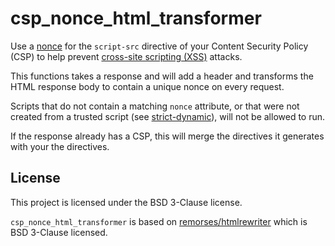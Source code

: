 # csp_nonce_html_transformer

Use a [nonce](https://content-security-policy.com/nonce/) for the `script-src`
directive of your Content Security Policy (CSP) to help prevent
[cross-site scripting (XSS)](https://developer.mozilla.org/en-US/docs/Web/Security/Types_of_attacks#cross-site_scripting_xss)
attacks.

This functions takes a response and will add a header and transforms the HTML
response body to contain a unique nonce on every request.

Scripts that do not contain a matching `nonce` attribute, or that were not
created from a trusted script (see
[strict-dynamic](https://content-security-policy.com/strict-dynamic/)), will not
be allowed to run.

If the response already has a CSP, this will merge the directives it generates
with your the directives.

## License

This project is licensed under the BSD 3-Clause license.

`csp_nonce_html_transformer` is based on
[remorses/htmlrewriter](https://github.com/remorses/htmlrewriter) which is BSD
3-Clause licensed.
